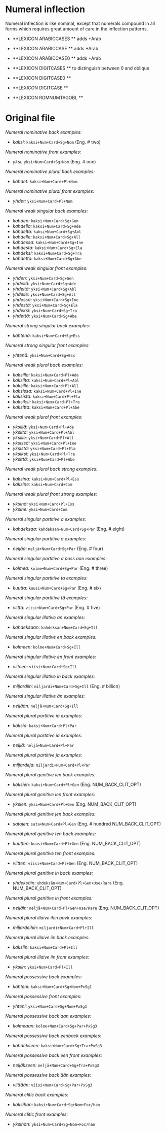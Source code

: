 # Numeral inflection
Numeral inflection is like nominal, except that numerals compound in all
forms which requires great amount of care in the inflection patterns.








 * **LEXICON ARABICCASES   **  adds +Arab

 * **LEXICON ARABICCASE   **  adds +Arab

 * **LEXICON ARABICCASE0   **  adds +Arab


 * **LEXICON DIGITCASES   **  to distinguish between 0 and oblique

 * **LEXICON DIGITCASE0   **


 * **LEXICON DIGITCASE   **






 * **LEXICON ROMNUMTAGOBL   **








# Original file


*Numeral nominative back examples:*
* *kaksi:* `kaksi+Num+Card+Sg+Nom` (Eng. # two)


*Numeral nominative front examples:*
* *yksi:* `yksi+Num+Card+Sg+Nom` (Eng. # one)


*Numeral nominative plural back examples:*
* *kahdet:* `kaksi+Num+Card+Pl+Nom`


*Numeral nominative plural front examples:*
* *yhdet:* `yksi+Num+Card+Pl+Nom`


*Numeral weak singular back examples:*
* *kahden:* `kaksi+Num+Card+Sg+Gen`
* *kahdella:* `kaksi+Num+Card+Sg+Ade`
* *kahdelta:* `kaksi+Num+Card+Sg+Abl`
* *kahdelle:* `kaksi+Num+Card+Sg+All`
* *kahdessa:* `kaksi+Num+Card+Sg+Ine`
* *kahdesta:* `kaksi+Num+Card+Sg+Ela`
* *kahdeksi:* `kaksi+Num+Card+Sg+Tra`
* *kahdetta:* `kaksi+Num+Card+Sg+Abe`


*Numeral weak singular front examples:*
* *yhden:* `yksi+Num+Card+Sg+Gen`
* *yhdellä:* `yksi+Num+Card+Sg+Ade`
* *yhdeltä:* `yksi+Num+Card+Sg+Abl`
* *yhdelle:* `yksi+Num+Card+Sg+All`
* *yhdessä:* `yksi+Num+Card+Sg+Ine`
* *yhdestä:* `yksi+Num+Card+Sg+Ela`
* *yhdeksi:* `yksi+Num+Card+Sg+Tra`
* *yhdettä:* `yksi+Num+Card+Sg+Abe`


*Numeral strong singular back examples:*
* *kahtena:* `kaksi+Num+Card+Sg+Ess`


*Numeral strong singular front examples:*
* *yhtenä:* `yksi+Num+Card+Sg+Ess`


*Numeral weak plural back examples:*
* *kaksilla:* `kaksi+Num+Card+Pl+Ade`
* *kaksilta:* `kaksi+Num+Card+Pl+Abl`
* *kaksille:* `kaksi+Num+Card+Pl+All`
* *kaksissa:* `kaksi+Num+Card+Pl+Ine`
* *kaksista:* `kaksi+Num+Card+Pl+Ela`
* *kaksiksi:* `kaksi+Num+Card+Pl+Tra`
* *kaksitta:* `kaksi+Num+Card+Pl+Abe`


*Numeral weak plural front examples:*
* *yksillä:* `yksi+Num+Card+Pl+Ade`
* *yksiltä:* `yksi+Num+Card+Pl+Abl`
* *yksille:* `yksi+Num+Card+Pl+All`
* *yksissä:* `yksi+Num+Card+Pl+Ine`
* *yksistä:* `yksi+Num+Card+Pl+Ela`
* *yksiksi:* `yksi+Num+Card+Pl+Tra`
* *yksittä:* `yksi+Num+Card+Pl+Abe`


*Numeral weak plural back strong examples:*
* *kaksina:* `kaksi+Num+Card+Pl+Ess`
* *kaksine:* `kaksi+Num+Card+Com`


*Numeral weak plural front strong examples:*
* *yksinä:* `yksi+Num+Card+Pl+Ess`
* *yksine:* `yksi+Num+Card+Com`



*Numeral singular partitive a examples:*
* *kahdeksaa:* `kahdeksan+Num+Card+Sg+Par` (Eng. # eight)


*Numeral singular partitive ä examples:*
* *neljää:* `neljä+Num+Card+Sg+Par` (Eng. # four)


*Numeral singular partitive a poss aan examples:*
* *kolmea:* `kolme+Num+Card+Sg+Par` (Eng. # three)


*Numeral singular partitive ta examples:*
* *kuutta:* `kuusi+Num+Card+Sg+Par` (Eng. # six)


*Numeral singular partitive tä examples:*
* *viittä:* `viisi+Num+Card+Sg+Par` (Eng. # five)


*Numeral singular illative an examples:*
* *kahdeksaan:* `kahdeksan+Num+Card+Sg+Ill`


*Numeral singular illative en back examples:*
* *kolmeen:* `kolme+Num+Card+Sg+Ill`


*Numeral singular illative en front examples:*
* *viiteen:* `viisi+Num+Card+Sg+Ill`


*Numeral singular illative in back examples:*
* *miljardiin:* `miljardi+Num+Card+Sg+Ill` (Eng. # billion)


*Numeral singular illative än examples:*
* *neljään:* `neljä+Num+Card+Sg+Ill`


*Numeral plural partitive ia examples:*
* *kaksia:* `kaksi+Num+Card+Pl+Par`


*Numeral plural partitive iä examples:*
* *neljiä:* `neljä+Num+Card+Pl+Par`


*Numeral plural partitive ja examples:*
* *miljardeja:* `miljardi+Num+Card+Pl+Par`


*Numeral plural genitive ien back examples:*
* *kaksien:* `kaksi+Num+Card+Pl+Gen` (Eng. NUM_BACK_CLIT_OPT)


*Numeral plural genitive ien front examples:*
* *yksien:* `yksi+Num+Card+Pl+Gen` (Eng. NUM_BACK_CLIT_OPT)


*Numeral plural genitive jen back examples:*
* *satojen:* `sata+Num+Card+Pl+Gen` (Eng. # hundred NUM_BACK_CLIT_OPT)


*Numeral plural genitive ten back examples:*
* *kuutten:* `kuusi+Num+Card+Pl+Gen` (Eng. NUM_BACK_CLIT_OPT)


*Numeral plural genitive ten front examples:*
* *viitten:* `viisi+Num+Card+Pl+Gen` (Eng. NUM_BACK_CLIT_OPT)


*Numeral plural genitive in back examples:*
* *yhdeksäin:* `yhdeksän+Num+Card+Pl+Gen+Use/Rare` (Eng. NUM_BACK_CLIT_OPT)


*Numeral plural genitive in front examples:*
* *neljäin:* `neljä+Num+Card+Pl+Gen+Use/Rare` (Eng. NUM_BACK_CLIT_OPT)


*Numeral plural illaive ihin bavk examples:*
* *miljardeihin:* `miljardi+Num+Card+Pl+Ill`


*Numeral plural illaive iin back examples:*
* *kaksiin:* `kaksi+Num+Card+Pl+Ill`


*Numeral plural illaive iin front examples:*
* *yksiin:* `yksi+Num+Card+Pl+Ill`



*Numeral possessive back examples:*
* *kahteni:* `kaksi+Num+Card+Sg+Nom+PxSg1`


*Numeral possessive front examples:*
* *yhteni:* `yksi+Num+Card+Sg+Nom+PxSg1`


*Numeral possessive back aan examples:*
* *kolmeaan:* `kolme+Num+Card+Sg+Par+PxSg3`


*Numeral possessive back eenback examples:*
* *kahdekseen:* `kaksi+Num+Card+Sg+Tra+PxSg3`


*Numeral possessive back een front examples:*
* *neljäkseen:* `neljä+Num+Card+Sg+Tra+PxSg3`


*Numeral possessive back ään examples:*
* *viittään:* `viisi+Num+Card+Sg+Par+PxSg3`


*Numeral clitic back examples:*
* *kaksihan:* `kaksi+Num+Card+Sg+Nom+Foc/han`


*Numeral clitic front examples:*
* *yksihän:* `yksi+Num+Card+Sg+Nom+Foc/han`


















